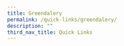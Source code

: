```yaml
---
title: Greendalery
permalink: /quick-links/greendalery/
description: ""
third_nav_title: Quick Links
---
```

